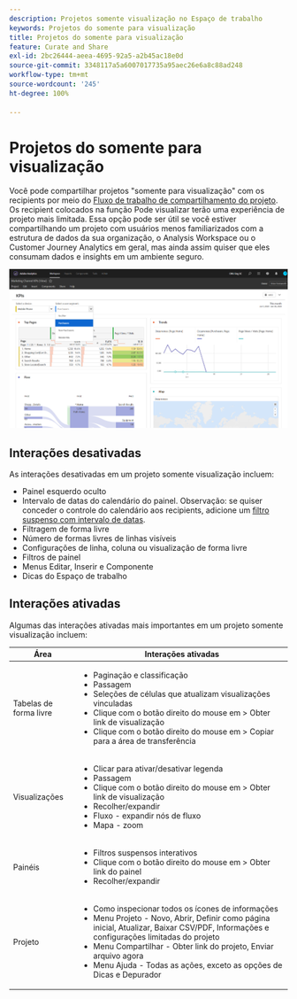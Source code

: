 ```yaml
---
description: Projetos somente visualização no Espaço de trabalho
keywords: Projetos do somente para visualização
title: Projetos do somente para visualização
feature: Curate and Share
exl-id: 2bc26444-aeea-4695-92a5-a2b45ac18e0d
source-git-commit: 3348117a5a6007017735a95aec26e6a8c88ad248
workflow-type: tm+mt
source-wordcount: '245'
ht-degree: 100%

---
```


# Projetos do somente para visualização

Você pode compartilhar projetos &quot;somente para visualização&quot; com os recipients por meio do [Fluxo de trabalho de compartilhamento do projeto](/help/analysis-workspace/curate-share/share-projects.md). Os recipient colocados na função Pode visualizar terão uma experiência de projeto mais limitada. Essa opção pode ser útil se você estiver compartilhando um projeto com usuários menos familiarizados com a estrutura de dados da sua organização, o Analysis Workspace ou o Customer Journey Analytics em geral, mas ainda assim quiser que eles consumam dados e insights em um ambiente seguro.

![](assets/view-only-project.png)

## Interações desativadas

As interações desativadas em um projeto somente visualização incluem:

* Painel esquerdo oculto
* Intervalo de datas do calendário do painel. Observação: se quiser conceder o controle do calendário aos recipients, adicione um [filtro suspenso com intervalo de datas](https://experienceleague.adobe.com/docs/analytics-learn/tutorials/analysis-workspace/using-panels/using-drop-down-filters.html?lang=pt-BR).
* Filtragem de forma livre
* Número de formas livres de linhas visíveis
* Configurações de linha, coluna ou visualização de forma livre
* Filtros de painel
* Menus Editar, Inserir e Componente
* Dicas do Espaço de trabalho

## Interações ativadas

Algumas das interações ativadas mais importantes em um projeto somente visualização incluem:

| Área | Interações ativadas |
| --- | --- |
| Tabelas de forma livre | <ul><li>Paginação e classificação</li><li>Passagem</li><li>Seleções de células que atualizam visualizações vinculadas</li><li>Clique com o botão direito do mouse em > Obter link de visualização</li><li>Clique com o botão direito do mouse em > Copiar para a área de transferência</li></ul> |
| Visualizações | <ul><li>Clicar para ativar/desativar legenda</li><li>Passagem</li><li>Clique com o botão direito do mouse em > Obter link de visualização</li><li>Recolher/expandir</li><li>Fluxo - expandir nós de fluxo</li><li>Mapa - zoom</li></ul> |
| Painéis | <ul><li>Filtros suspensos interativos</li><li>Clique com o botão direito do mouse em > Obter link do painel</li><li>Recolher/expandir</li></ul> |
| Projeto | <ul><li>Como inspecionar todos os ícones de informações</li><li>Menu Projeto - Novo, Abrir, Definir como página inicial, Atualizar, Baixar CSV/PDF, Informações e configurações limitadas do projeto</li><li>Menu Compartilhar - Obter link do projeto, Enviar arquivo agora</li><li>Menu Ajuda - Todas as ações, exceto as opções de Dicas e Depurador</li></ul> |
